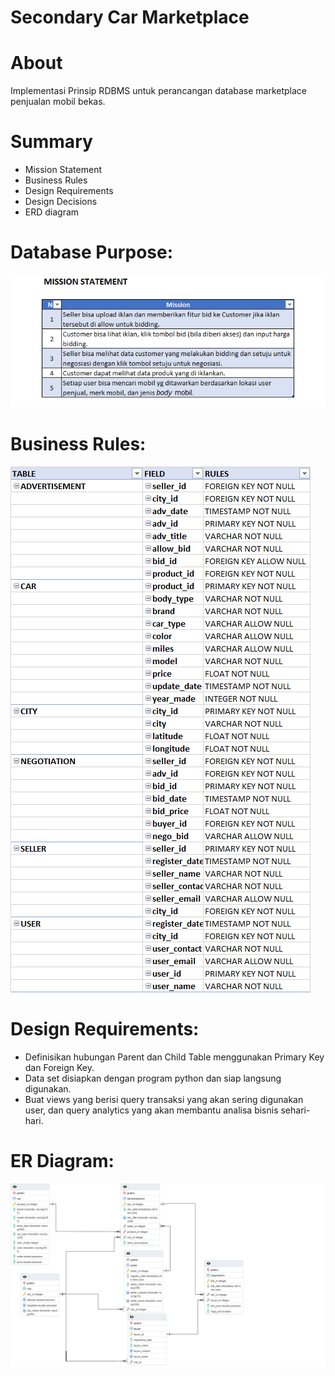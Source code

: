 # Secondary Car Marketplace
# About
Implementasi Prinsip RDBMS untuk perancangan database marketplace penjualan mobil bekas.

# Summary
* Mission Statement
* Business Rules
* Design Requirements
* Design Decisions
* ERD diagram

# Database Purpose:
<img src='./images/mission.png' />

# Business Rules:

<img src='./images/initial_business_constraint.png' />


# Design Requirements:

* Definisikan hubungan Parent dan Child Table menggunakan Primary Key dan Foreign Key.
* Data set disiapkan dengan program python dan siap langsung digunakan.
* Buat views yang berisi query transaksi yang akan sering digunakan user, dan query analytics yang akan membantu analisa bisnis sehari-hari.


# ER Diagram:

<img src='./images/ERD.pgerd.png' />
